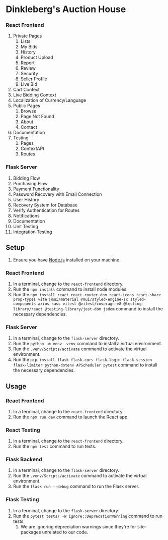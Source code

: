 # Dinkleberg's Auction House

### React Frontend
1. Private Pages
   1. Lists
   2. My Bids
   3. History
   4. Product Upload
   5. Report
   6. Review
   7. Security
   8. Seller Profile
   9. Live Bid
2. Cart Context
3. Live Bidding Context
4. Localization of Currency/Language
5. Public Pages
   1. Browse
   2. Page Not Found
   3. About
   4. Contact
6. Documentation
7. Testing
   1. Pages
   2. ContextAPI
   3. Routes

### Flask Server
1. Bidding Flow
2. Purchasing Flow
3. Payment Functionality
4. Password Recovery with Email Connection
5. User History
6. Recovery System for Database
7. Verify Authentication for Routes
8. Notifications
9. Documentation
10. Unit Testing
11. Integration Testing

## Setup
1. Ensure you have [Node.js](https://nodejs.org/en/download) installed on your machine.

### React Frontend
1. In a terminal, change to the `react-frontend` directory.
2. Run the `npm install` command to install node modules.
3. Run the `npm install react react-router-dom react-icons react-share prop-types vite @mui/material @mui/styled-engine-sc styled-components axios sass vitest @vitest/coverage-v8 @testing-library/react @testing-library/jest-dom jsdom` command to install the necessary dependencies.

### Flask Server
1. In a terminal, change to the `flask-server` directory.
2. Run the `python -m venv .venv` command to install a virtual environment.
3. Run the `.venv/Scripts/activate` command to activate the virtual environment.
4. Run the `pip install flask flask-cors flask-login flask-session flask-limiter python-dotenv APScheduler pytest` command to install the necessary dependencies.

## Usage

### React Frontend
1. In a terminal, change to the `react-frontend` directory.
2. Run the `npm run dev` command to launch the React app.

### React Testing
1. In a terminal, change to the `react-frontend` directory.
2. Run the `npm test` command to run tests.

### Flask Backend
1. In a terminal, change to the `flask-server` directory. 
2. Run the `.venv/Scripts/activate` command to activate the virtual environment. 
3. Run the `flask run --debug` command to run the Flask server.

### Flask Testing
1. In a terminal, change to the `flask-server` directory.
2. Run the `pytest tests/ -W ignore::DeprecationWarning` command to run tests.
   1. We are ignoring depreciation warnings since they're for site-packages unrelated to our code.
